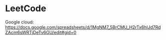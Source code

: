 # LeetCode
Google cloud:
https://docs.google.com/spreadsheets/d/1MgNM7_5BrCMU_H2rTx6hlJd7RdZAcm6sWRTjDeTv6GU/edit#gid=0